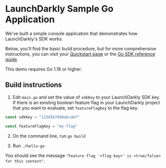 # LaunchDarkly Sample Go Application

We've built a simple console application that demonstrates how LaunchDarkly's SDK works.

Below, you'll find the basic build procedure, but for more comprehensive instructions, you can visit your [Quickstart page](https://app.launchdarkly.com/quickstart#/) or the [Go SDK reference guide](https://docs.launchdarkly.com/sdk/server-side/go).

This demo requires Go 1.18 or higher.

## Build instructions

1. Edit `main.go` and set the value of `sdkKey` to your LaunchDarkly SDK key. If there is an existing boolean feature flag in your LaunchDarkly project that you want to evaluate, set `featureFlagKey` to the flag key.

```go
const sdkKey = "1234567890abcdef"

const featureFlagKey = "my-flag"
```

2. On the command line, run `go build`

3. Run `./hello-go`

You should see the message `"Feature flag '<flag key>' is <true/false> for this context"`.
